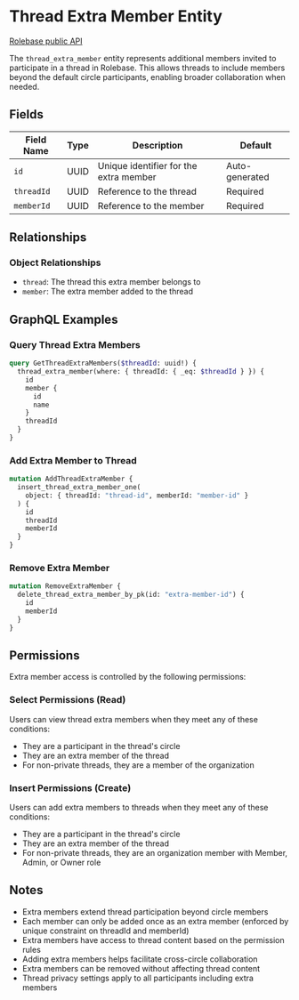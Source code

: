 # Thread Extra Member Entity

[Rolebase public API](../public-api.md)

The `thread_extra_member` entity represents additional members invited to participate in a thread in Rolebase. This allows threads to include members beyond the default circle participants, enabling broader collaboration when needed.

## Fields

| Field Name | Type | Description                            | Default        |
| ---------- | ---- | -------------------------------------- | -------------- |
| `id`       | UUID | Unique identifier for the extra member | Auto-generated |
| `threadId` | UUID | Reference to the thread                | Required       |
| `memberId` | UUID | Reference to the member                | Required       |

## Relationships

### Object Relationships

- `thread`: The thread this extra member belongs to
- `member`: The extra member added to the thread

## GraphQL Examples

### Query Thread Extra Members

```graphql
query GetThreadExtraMembers($threadId: uuid!) {
  thread_extra_member(where: { threadId: { _eq: $threadId } }) {
    id
    member {
      id
      name
    }
    threadId
  }
}
```

### Add Extra Member to Thread

```graphql
mutation AddThreadExtraMember {
  insert_thread_extra_member_one(
    object: { threadId: "thread-id", memberId: "member-id" }
  ) {
    id
    threadId
    memberId
  }
}
```

### Remove Extra Member

```graphql
mutation RemoveExtraMember {
  delete_thread_extra_member_by_pk(id: "extra-member-id") {
    id
    memberId
  }
}
```

## Permissions

Extra member access is controlled by the following permissions:

### Select Permissions (Read)

Users can view thread extra members when they meet any of these conditions:

- They are a participant in the thread's circle
- They are an extra member of the thread
- For non-private threads, they are a member of the organization

### Insert Permissions (Create)

Users can add extra members to threads when they meet any of these conditions:

- They are a participant in the thread's circle
- They are an extra member of the thread
- For non-private threads, they are an organization member with Member, Admin, or Owner role

## Notes

- Extra members extend thread participation beyond circle members
- Each member can only be added once as an extra member (enforced by unique constraint on threadId and memberId)
- Extra members have access to thread content based on the permission rules
- Adding extra members helps facilitate cross-circle collaboration
- Extra members can be removed without affecting thread content
- Thread privacy settings apply to all participants including extra members
